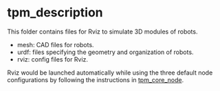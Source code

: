 # tpm_description
This folder contains files for Rviz to simulate 3D modules of robots.
- mesh: CAD files for robots.
- urdf: files specifying the geometry and organization of robots.
- rviz: config files for Rviz.

Rviz would be launched automatically while using the three default node configurations by following the instructions in [tpm_core_node](../tpm_core_node/README.md#tpm_core_node).
